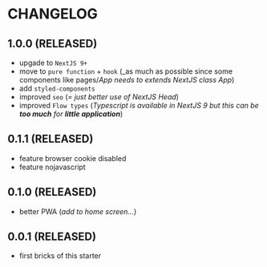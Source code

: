 # CHANGELOG

## 1.0.0 (RELEASED)

- upgade to `NextJS 9+`
- move to `pure function` + `hook` (_as much as possible since some components like pages/_App needs to extends NextJS class App_)
- add `styled-components`
- improved `seo` (_= just better use of NextJS Head_)
- improved `Flow types` (_Typescript is available in NextJS 9 but this can be **too much** for **little application**_)

## 0.1.1 (RELEASED)

- feature browser cookie disabled
- feature nojavascript

## 0.1.0 (RELEASED)

- better PWA (*add to home screen...*)

## 0.0.1 (RELEASED)

- first bricks of this starter
